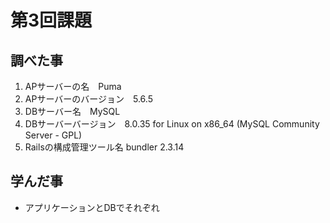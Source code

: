 #  第3回課題

## 調べた事
1. APサーバーの名　Puma
2. APサーバーのバージョン　5.6.5
3. DBサーバー名　MySQL
4. DBサーバーバージョン　8.0.35 for Linux on x86_64 (MySQL Community Server - GPL)
5. Railsの構成管理ツール名 bundler 2.3.14

## 学んだ事
- アプリケーションとDBでそれぞれ


